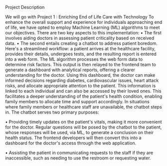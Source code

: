 Project Description

We will go with Project 1 : Enriching End of Life Care with Technology
To enhance the overall support and experience for individuals approaching end of life, we have opted to employ Machine Learning (ML) algorithms to meet our objectives. There are two key aspects to this implementation:
•	The first involves aiding doctors in assessing patient criticality based on received data.
•	The second entails creating a chatbot to address patient boredom.
Here's a streamlined workflow: a patient arrives at the healthcare facility, provides their details, undergoes tests, and the resulting report is entered into a web form. The ML algorithm processes the web form data to determine risk factors. This output is then relayed to the frontend team to generate a dashboard with analytical reports, offering a clearer understanding for the doctor. Using this dashboard, the doctor can make informed decisions regarding diabetes, cardiovascular issues, heart attack risks, and allocate appropriate attention to the patient. This information is linked to each individual and can also be accessed by their loved ones. This facilitates a deeper understanding of the patient's health condition, enabling family members to allocate time and support accordingly. In situations where family members or healthcare staff are unavailable, the chatbot steps in.
The chatbot serves two primary purposes:

•	Providing timely updates on the patient's vitals, making it more convenient for the doctor. Regular questions will be posed by the chatbot to the patient, whose responses will be used, via ML, to generate a conclusion on their health status. The frontend developers will then convert this into a dashboard for the doctor's access through the web application.

•	Assisting the patient in communicating requests to the staff if they are inaccessible, such as needing to use the restroom or requesting water.
